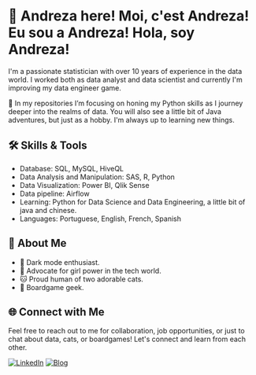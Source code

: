 # :wave: Andreza here! Moi, c'est Andreza! Eu sou a Andreza! Hola, soy Andreza!

I'm a passionate statistician with over 10 years of experience in the data world.
I worked both as data analyst and data scientist and currently I'm improving my data engineer game.

🔭 In my repositories I’m focusing on honing my Python skills as I journey deeper into the realms of data.
You will also see a little bit of Java adventures, but just as a hobby. I'm always up to learning new things.

## 🛠️ Skills & Tools

- Database: SQL, MySQL, HiveQL
- Data Analysis and Manipulation: SAS, R, Python
- Data Visualization: Power BI, Qlik Sense
- Data pipeline: Airflow
- Learning: Python for Data Science and Data Engineering, a little bit of java and chinese.
- Languages: Portuguese, English, French, Spanish

## 🌟 About Me

- 🌌 Dark mode enthusiast.
- 💪 Advocate for girl power in the tech world.
- 🐱 Proud human of two adorable cats.
- 🎲 Boardgame geek.
  
## 🌐 Connect with Me

Feel free to reach out to me for collaboration, job opportunities, or just to chat about data, cats, or boardgames! Let's connect and learn from each other.

[![LinkedIn](https://img.shields.io/badge/LinkedIn-Andreza%20Lima-blue?style=flat-square&logo=linkedin)](https://www.linkedin.com/in/andrezaolima/)
[![Blog](https://img.shields.io/badge/Blog-All%20we%20need%20is%20data!-blueviolet?style=flat-square)](https://olimaandreza.github.io/)
